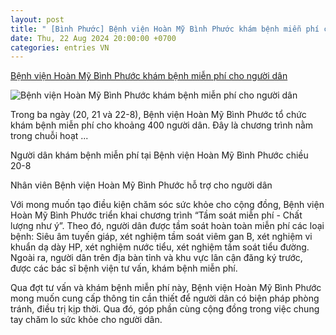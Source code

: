 ```yaml
---
layout: post
title: " [Bình Phước] Bệnh viện Hoàn Mỹ Bình Phước khám bệnh miễn phí cho người dân"
date: Thu, 22 Aug 2024 20:00:00 +0700
categories: entries VN
---
```

[Bệnh viện Hoàn Mỹ Bình Phước khám bệnh miễn phí cho người dân](https://baobinhphuoc.com.vn/news/9/161728/benh-vien-hoan-my-binh-phuoc-kham-benh-mien-phi-cho-nguoi-dan)

![Bệnh viện Hoàn Mỹ Bình Phước khám bệnh miễn phí cho người dân](https://media.baobinhphuoc.com.vn/upload/news/8_2024/benh_vien_hoan_my_binh_phuoc_kham_benh_mien_phi_cho_nguoi_dan_16033022082024.jpg)

Trong ba ngày (20, 21 và 22-8), Bệnh viện Hoàn Mỹ Bình Phước tổ chức khám bệnh miễn phí cho khoảng 400 người dân. Đây là chương trình nằm trong chuỗi hoạt ...

Người dân khám bệnh miễn phí tại Bệnh viện Hoàn Mỹ Bình Phước chiều 20-8

Nhân viên Bệnh viện Hoàn Mỹ Bình Phước hỗ trợ cho người dân

Với mong muốn tạo điều kiện chăm sóc sức khỏe cho cộng đồng, Bệnh viện Hoàn Mỹ Bình Phước triển khai chương trình “Tầm soát miễn phí - Chất lượng như ý”. Theo đó, người dân được tầm soát hoàn toàn miễn phí các loại bệnh: Siêu âm tuyến giáp, xét nghiệm tầm soát viêm gan B, xét nghiệm vi khuẩn dạ dày HP, xét nghiệm nước tiểu, xét nghiệm tầm soát tiểu đường. Ngoài ra, người dân trên địa bàn tỉnh và khu vực lân cận đăng ký trước, được các bác sĩ bệnh viện tư vấn, khám bệnh miễn phí.

Qua đợt tư vấn và khám bệnh miễn phí này, Bệnh viện Hoàn Mỹ Bình Phước mong muốn cung cấp thông tin cần thiết để người dân có biện pháp phòng tránh, điều trị kịp thời. Qua đó, góp phần cùng cộng đồng trong việc chung tay chăm lo sức khỏe cho người dân.


